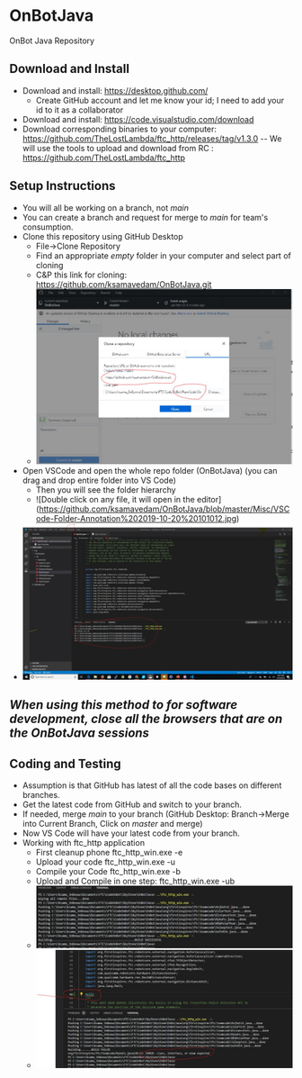 # OnBotJava
OnBot Java Repository
## Download and Install
- Download and install: https://desktop.github.com/  
  - Create GitHub account and let me know your id; I need to add your id to it as a collaborator
- Download and install: https://code.visualstudio.com/download
- Download corresponding binaries to your computer: https://github.com/TheLostLambda/ftc_http/releases/tag/v1.3.0
-- We will use the tools to upload and download from RC : https://github.com/TheLostLambda/ftc_http

## Setup Instructions
- You will all be working on a branch, not *main* 
- You can create a branch and request for merge to *main* for team's consumption. 
- Clone this repository using GitHub Desktop
  - File->Clone Repository
  - Find an appropriate *empty* folder in your computer and select part of cloning
  - C&P this link for cloning: https://github.com/ksamavedam/OnBotJava.git
  - ![GitHub Clone](https://github.com/ksamavedam/OnBotJava/blob/master/Misc/GitHubClone-Annotation%202019-10-20%20101012.jpg)
- Open VSCode and open the whole repo folder (OnBotJava) (you can drag and drop entire folder into VS Code)
  - Then you will see the folder hierarchy 
  - ![Double click on any file, it will open in the editor] (https://github.com/ksamavedam/OnBotJava/blob/master/Misc/VSCode-Folder-Annotation%202019-10-20%20101012.jpg)
- ![In VSCode -> Open Terminal (see top menu) in which you will execute ftp_http commands](https://github.com/ksamavedam/OnBotJava/blob/master/Misc/VSCode-Annotation%202019-10-20%20101012.jpg)


## *When using this method to for software development, close all the browsers that are on the OnBotJava sessions*

## Coding and Testing
- Assumption is that GitHub has latest of all the code bases on different branches. 
- Get the latest code from GitHub and switch to your branch.
- If needed, merge *main* to your branch (GitHub Desktop: Branch->Merge into Current Branch, Click on *master* and merge)
- Now VS Code will have your latest code from your branch. 
- Working with ftc_http application
  - First cleanup phone ftc_http_win.exe -e  
  - Upload your code ftc_http_win.exe -u
  - Compile your Code ftc_http_win.exe -b
  - Upload and Compile in one step: ftc_http_win.exe -ub
  - ![Here is a session of these commands in VSCode](https://github.com/ksamavedam/OnBotJava/blob/master/Misc/VSCode-Term-ftc-http-Annotation%202019-10-20%20101012.jpg)
  - ![Here is a session of ERROR Scenario VSCode](https://github.com/ksamavedam/OnBotJava/blob/master/Misc/VSCode-Term-ftc-http-error-Annotation%202019-10-20%20101012.jpg)
  

